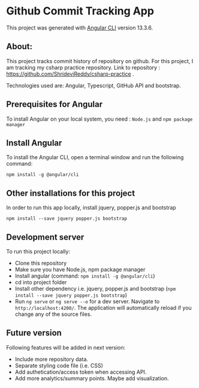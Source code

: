 # Github Commit Tracking App

This project was generated with [Angular CLI](https://github.com/angular/angular-cli) version 13.3.6.

## About:
This project tracks commit history of repository on github. For this project, I am tracking my csharp practice repository. Link to repository : https://github.com/ShrideviReddy/csharp-practice .

Technologies used are: Angular, Typescript, GitHub API and bootstrap. 


## Prerequisites for Angular

To install Angular on your local system, you need : `Node.js` and `npm package manager` 

## Install Angular

To install the Angular CLI, open a terminal window and run the following command:

`npm install -g @angular/cli`

## Other installations for this project

In order to run this app locally, install jquery, popper.js and bootstrap

`npm install --save jquery popper.js bootstrap`

## Development server

To run this project locally:
- Clone this repository
- Make sure you have Node.js, npm package manager 
- Install angular (command: `npm install -g @angular/cli`)
- cd into project folder
- Install other dependency i.e. jquery, popper.js and bootstrap (`npm install --save jquery popper.js bootstrap`)
- Run `ng serve` or `ng serve --o` for a dev server. Navigate to `http://localhost:4200/`. The application will automatically reload if you change any of the source files.


## Future version

Following features will be added in next version:

* Include more repository data.
* Separate styling code file (i.e. CSS)
* Add authetication/access token when accessing API.
* Add more analytics/summary points. Maybe add visualization.
